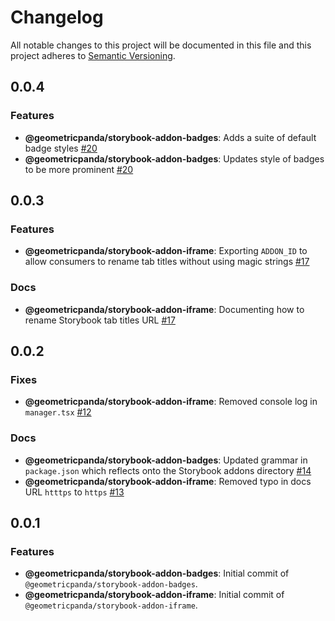# Changelog
All notable changes to this project will be documented in this file
and this project adheres to [Semantic Versioning](https://semver.org/spec/v2.0.0.html).

## 0.0.4

### Features
- __@geometricpanda/storybook-addon-badges__: Adds a suite of default badge styles [#20](https://github.com/geometricpanda/geometricpanda/issues/20)
- __@geometricpanda/storybook-addon-badges__: Updates style of badges to be more prominent [#20](https://github.com/geometricpanda/geometricpanda/issues/20)

## 0.0.3

### Features
- __@geometricpanda/storybook-addon-iframe__: Exporting `ADDON_ID` to allow consumers to rename tab titles without using magic strings [#17](https://github.com/geometricpanda/geometricpanda/issues/17)
### Docs
- __@geometricpanda/storybook-addon-iframe__: Documenting how to rename Storybook tab titles URL [#17](https://github.com/geometricpanda/geometricpanda/issues/17)

## 0.0.2

### Fixes
- __@geometricpanda/storybook-addon-iframe__: Removed console log in `manager.tsx` [#12](https://github.com/geometricpanda/geometricpanda/issues/12)

### Docs
- __@geometricpanda/storybook-addon-badges__: Updated grammar in `package.json` which reflects onto the Storybook addons directory [#14](https://github.com/geometricpanda/geometricpanda/issues/14)
- __@geometricpanda/storybook-addon-iframe__: Removed typo in docs URL `htttps` to `https` [#13](https://github.com/geometricpanda/geometricpanda/issues/13)


## 0.0.1

### Features
- __@geometricpanda/storybook-addon-badges__: Initial commit of `@geometricpanda/storybook-addon-badges`.
- __@geometricpanda/storybook-addon-iframe__: Initial commit of `@geometricpanda/storybook-addon-iframe`.
